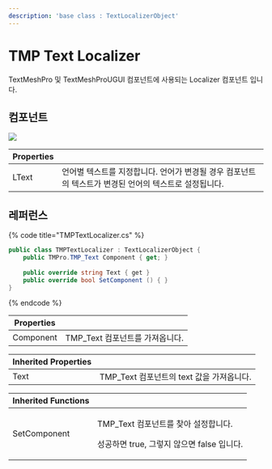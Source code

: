 ```yaml
---
description: 'base class : TextLocalizerObject'
---
```


# TMP Text Localizer

TextMeshPro 및 TextMeshProUGUI 컴포넌트에 사용되는 Localizer 컴포넌트 입니다.

## 컴포넌트

![](../../../.gitbook/assets/tmp\_text\_localizer\_inspector.PNG)

| Properties |                                                           |
| ---------- | --------------------------------------------------------- |
| LText      | 언어별 텍스트를 지정합니다. 언어가 변경될 경우 컴포넌트의 텍스트가 변경된 언어의 텍스트로 설정됩니다. |

## 레퍼런스

{% code title="TMPTextLocalizer.cs" %}
```csharp
public class TMPTextLocalizer : TextLocalizerObject {
    public TMPro.TMP_Text Component { get; }
    
    public override string Text { get }  
    public override bool SetComponent () { }
}
```
{% endcode %}

| Properties |                        |
| ---------- | ---------------------- |
| Component  | TMP\_Text 컴포넌트를 가져옵니다. |

| Inherited Properties |                                |
| -------------------- | ------------------------------ |
| Text                 | TMP\_Text 컴포넌트의 text 값을 가져옵니다. |

| Inherited Functions |                                                                      |
| ------------------- | -------------------------------------------------------------------- |
| SetComponent        | <p>TMP_Text 컴포넌트를 찾아 설정합니다. </p><p>성공하면 true, 그렇지 않으면 false 입니다.</p> |

